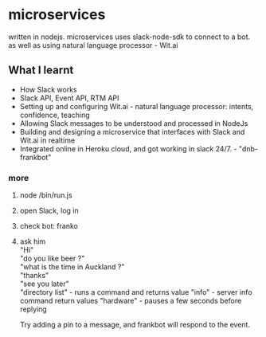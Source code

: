 # microservices
written in nodejs. microservices uses slack-node-sdk to connect to a bot.
as well as using natural language processor - Wit.ai

## What I learnt
* How Slack works
* Slack API, Event API, RTM API
* Setting up and configuring Wit.ai - natural language processor: intents, confidence, teaching
* Allowing Slack messages to be understood and processed in NodeJs
* Building and designing a microservice that interfaces with Slack and Wit.ai in realtime
* Integrated online in Heroku cloud, and got working in slack 24/7. - "dnb-frankbot"

### more
1. node /bin/run.js
2. open Slack, log in
3. check bot: franko
4. ask him  
     "Hi"  
     "do you like beer ?"  
     "what is the time in Auckland ?"  
     "thanks"  
     "see you later"  
     "directory list" - runs a command and returns value
     "info" - server info command return values
     "hardware" - pauses a few seconds before replying

     Try adding a pin to a message, and frankbot will respond to the event.